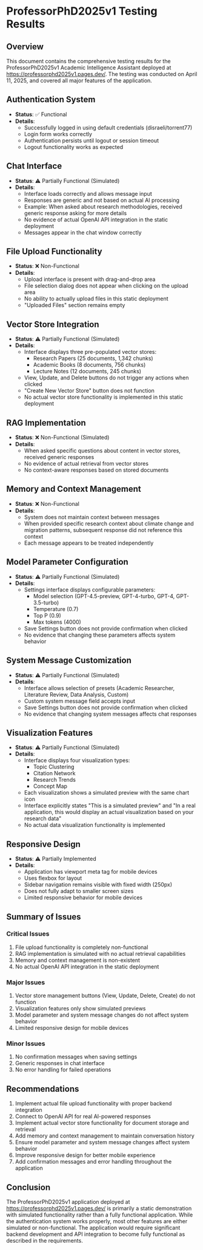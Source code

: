# ProfessorPhD2025v1 Testing Results

## Overview
This document contains the comprehensive testing results for the ProfessorPhD2025v1 Academic Intelligence Assistant deployed at https://professorphd2025v1.pages.dev/. The testing was conducted on April 11, 2025, and covered all major features of the application.

## Authentication System
- **Status**: ✅ Functional
- **Details**: 
  - Successfully logged in using default credentials (disraeli/torrent77)
  - Login form works correctly
  - Authentication persists until logout or session timeout
  - Logout functionality works as expected

## Chat Interface
- **Status**: ⚠️ Partially Functional (Simulated)
- **Details**:
  - Interface loads correctly and allows message input
  - Responses are generic and not based on actual AI processing
  - Example: When asked about research methodologies, received generic response asking for more details
  - No evidence of actual OpenAI API integration in the static deployment
  - Messages appear in the chat window correctly

## File Upload Functionality
- **Status**: ❌ Non-Functional
- **Details**:
  - Upload interface is present with drag-and-drop area
  - File selection dialog does not appear when clicking on the upload area
  - No ability to actually upload files in this static deployment
  - "Uploaded Files" section remains empty

## Vector Store Integration
- **Status**: ⚠️ Partially Functional (Simulated)
- **Details**:
  - Interface displays three pre-populated vector stores:
    - Research Papers (25 documents, 1,342 chunks)
    - Academic Books (8 documents, 756 chunks)
    - Lecture Notes (12 documents, 245 chunks)
  - View, Update, and Delete buttons do not trigger any actions when clicked
  - "Create New Vector Store" button does not function
  - No actual vector store functionality is implemented in this static deployment

## RAG Implementation
- **Status**: ❌ Non-Functional (Simulated)
- **Details**:
  - When asked specific questions about content in vector stores, received generic responses
  - No evidence of actual retrieval from vector stores
  - No context-aware responses based on stored documents

## Memory and Context Management
- **Status**: ❌ Non-Functional
- **Details**:
  - System does not maintain context between messages
  - When provided specific research context about climate change and migration patterns, subsequent response did not reference this context
  - Each message appears to be treated independently

## Model Parameter Configuration
- **Status**: ⚠️ Partially Functional (Simulated)
- **Details**:
  - Settings interface displays configurable parameters:
    - Model selection (GPT-4.5-preview, GPT-4-turbo, GPT-4, GPT-3.5-turbo)
    - Temperature (0.7)
    - Top P (0.9)
    - Max tokens (4000)
  - Save Settings button does not provide confirmation when clicked
  - No evidence that changing these parameters affects system behavior

## System Message Customization
- **Status**: ⚠️ Partially Functional (Simulated)
- **Details**:
  - Interface allows selection of presets (Academic Researcher, Literature Review, Data Analysis, Custom)
  - Custom system message field accepts input
  - Save Settings button does not provide confirmation when clicked
  - No evidence that changing system messages affects chat responses

## Visualization Features
- **Status**: ⚠️ Partially Functional (Simulated)
- **Details**:
  - Interface displays four visualization types:
    - Topic Clustering
    - Citation Network
    - Research Trends
    - Concept Map
  - Each visualization shows a simulated preview with the same chart icon
  - Interface explicitly states "This is a simulated preview" and "In a real application, this would display an actual visualization based on your research data"
  - No actual data visualization functionality is implemented

## Responsive Design
- **Status**: ⚠️ Partially Implemented
- **Details**:
  - Application has viewport meta tag for mobile devices
  - Uses flexbox for layout
  - Sidebar navigation remains visible with fixed width (250px)
  - Does not fully adapt to smaller screen sizes
  - Limited responsive behavior for mobile devices

## Summary of Issues

### Critical Issues
1. File upload functionality is completely non-functional
2. RAG implementation is simulated with no actual retrieval capabilities
3. Memory and context management is non-existent
4. No actual OpenAI API integration in the static deployment

### Major Issues
1. Vector store management buttons (View, Update, Delete, Create) do not function
2. Visualization features only show simulated previews
3. Model parameter and system message changes do not affect system behavior
4. Limited responsive design for mobile devices

### Minor Issues
1. No confirmation messages when saving settings
2. Generic responses in chat interface
3. No error handling for failed operations

## Recommendations
1. Implement actual file upload functionality with proper backend integration
2. Connect to OpenAI API for real AI-powered responses
3. Implement actual vector store functionality for document storage and retrieval
4. Add memory and context management to maintain conversation history
5. Ensure model parameter and system message changes affect system behavior
6. Improve responsive design for better mobile experience
7. Add confirmation messages and error handling throughout the application

## Conclusion
The ProfessorPhD2025v1 application deployed at https://professorphd2025v1.pages.dev/ is primarily a static demonstration with simulated functionality rather than a fully functional application. While the authentication system works properly, most other features are either simulated or non-functional. The application would require significant backend development and API integration to become fully functional as described in the requirements.
